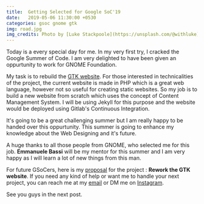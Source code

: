 ```yaml
---
title:  Getting Selected for Google SoC'19
date:   2019-05-06 11:30:00 +0530
categories: gsoc gnome gtk
img: road.jpg
img_credits: Photo by [Luke Stackpoole](https://unsplash.com/@withluke) on [Unsplash](https://unsplash.com)
---
```


Today is a every special day for me. In my very first try, I cracked the Google Summer of Code. I am very delighted to have been given an oppurtunity to work for GNOME Foundation.

My task is to rebuild the [GTK website](https://gtk.org). For those interested in technicalities of the project, the current website is made in PHP which is a great web language, however not so useful for creating static websites. So my job is to build a new website from scratch which uses the concept of Content Management System. I will be using Jekyll for this purpose and the website would be deployed using Gitlab's Continuous Integration.

It's going to be a great challenging summer but I am really happy to be handed over this oppurtunity. This summer is going to enhance my knowledge about the Web Designing and it's future.

A huge thanks to all those people from GNOME, who selected me for this job. **Emmanuele Bassi** will be my mentor for this summer and I am very happy as I will learn a lot of new things from this man.

For future GSoCers, here is my [proposal][proposal] for the project : **Rework the GTK website**. If you need any kind of help or want me to handle your next project, you can reach me at my [email][email] or DM me on [Instagram].

See you guys in the next post.

[proposal]: https://docs.google.com/document/d/1naeFyYH0dLJ30_KcvQes7H4tWI165Xeb5t-Qqfo67NE/edit?usp=sharing
[instagram]: https://instagram.com/ravd_ravgeet/
[email]: mailto:ravgeetdhillon@gmail.com
